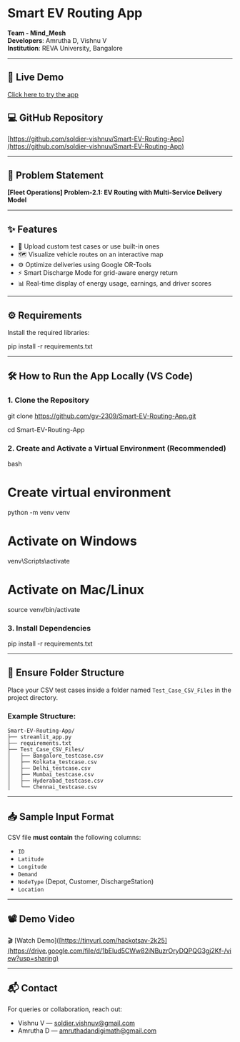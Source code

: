 # Smart EV Routing App

**Team - Mind_Mesh**  
**Developers**: Amrutha D, Vishnu V  
**Institution**: REVA University, Bangalore

---

## 🚀 Live Demo  
[Click here to try the app](https://smart-ev-routing-app-99.streamlit.app/)

## 💻 GitHub Repository  
[https://github.com/soldier-vishnuv/Smart-EV-Routing-App](https://github.com/soldier-vishnuv/Smart-EV-Routing-App)

---

## 🧠 Problem Statement  
**[Fleet Operations] Problem-2.1: EV Routing with Multi-Service Delivery Model**

---

## ✨ Features

- 📂 Upload custom test cases or use built-in ones
- 🗺️ Visualize vehicle routes on an interactive map
- ⚙️ Optimize deliveries using Google OR-Tools
- ⚡ Smart Discharge Mode for grid-aware energy return
- 📊 Real-time display of energy usage, earnings, and driver scores

---

## ⚙️ Requirements

Install the required libraries:


pip install -r requirements.txt


---

## 🛠️ How to Run the App Locally (VS Code)

### 1. Clone the Repository


git clone https://github.com/gv-2309/Smart-EV-Routing-App.git

cd Smart-EV-Routing-App


### 2. Create and Activate a Virtual Environment (Recommended)

bash
# Create virtual environment
python -m venv venv

# Activate on Windows
venv\Scripts\activate

# Activate on Mac/Linux
source venv/bin/activate


### 3. Install Dependencies


pip install -r requirements.txt


---

## 📁 Ensure Folder Structure

Place your CSV test cases inside a folder named `Test_Case_CSV_Files` in the project directory.

### Example Structure:

```
Smart-EV-Routing-App/
├── streamlit_app.py
├── requirements.txt
├── Test_Case_CSV_Files/
│   ├── Bangalore_testcase.csv
│   ├── Kolkata_testcase.csv
│   ├── Delhi_testcase.csv
│   ├── Mumbai_testcase.csv
│   ├── Hyderabad_testcase.csv
│   └── Chennai_testcase.csv
```

---

## 📥 Sample Input Format

CSV file **must contain** the following columns:

* `ID`
* `Latitude`
* `Longitude`
* `Demand`
* `NodeType` (Depot, Customer, DischargeStation)
* `Location`

---

## 📽️ Demo Video

🎬 [Watch Demo]([https://tinyurl.com/hackotsav-2k25](https://drive.google.com/file/d/1bElud5CWw82iNBuzrOryDQPQG3gj2Kf-/view?usp=sharing)

---

## 📬 Contact

For queries or collaboration, reach out:

* Vishnu V — [soldier.vishnuv@gmail.com](mailto:soldier.vishnuv@gmail.com)
* Amrutha D — [amruthadandigimath@gmail.com](mailto:amruthadandigimath@gmail.com)

```







